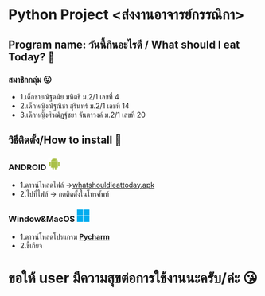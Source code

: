 # Python Project <ส่งงานอาจารย์กรรณิกา>
## Program name: วันนี้กินอะไรดี / What should I eat Today? 🤔
### สมาชิกกลุ่ม 😛
* 1.เด็กชายณัฐดนัย มหิตธิ ม.2/1 เลขที่ 4
* 2.เด็กหญิงณัฐณิชา สุรินทร์ ม.2/1 เลขที่ 14
* 3.เด็กหญิงศิวณัฎฐ์ชยา จันตาวงค์ ม.2/1 เลขที่ 20

## วิธีติดตั้ง/How to install 💾
### ANDROID <img src="img/android.svg" alt="android" width="25" length="25">
* 1.ดาวน์โหลดไฟล์ →[whatshouldieattoday.apk]()
* 2.ไปที่ไฟล์ → กดติดตั้งในโทรศัพท์
### **Window&MacOS** <img src="img/window.svg" alt="window" width="25" length="25">
* 1.ดาวน์โหลดโปรแกรม [**Pycharm**](https://www.jetbrains.com/pycharm/download/?section=windows)
* 2.ขี้เกียจ

# ขอให้ user มีความสุขต่อการใช้งานนะครับ/ค่ะ 😘

